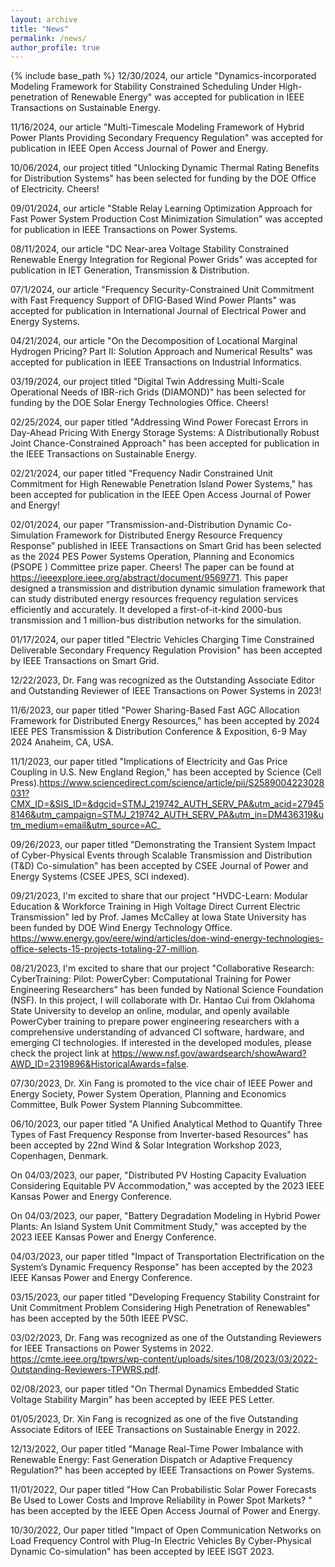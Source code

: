 ```yaml
---
layout: archive
title: "News"
permalink: /news/
author_profile: true
---
```


{% include base_path %}
12/30/2024, our article "Dynamics-incorporated Modeling Framework for Stability Constrained Scheduling Under High-penetration of Renewable Energy" was accepted for publication in IEEE Transactions on Sustainable Energy.

11/16/2024, our article "Multi-Timescale Modeling Framework of Hybrid Power Plants Providing Secondary Frequency Regulation" was accepted for publication in IEEE Open Access Journal of Power and Energy.


10/06/2024, our project titled "Unlocking Dynamic Thermal Rating Benefits for Distribution Systems" has been selected for funding by the DOE Office of Electricity. Cheers!

09/01/2024, our article "Stable Relay Learning Optimization Approach for Fast Power System Production Cost Minimization Simulation" was accepted for publication in IEEE Transactions on Power Systems.

08/11/2024, our article "DC Near-area Voltage Stability Constrained Renewable Energy Integration for Regional Power Grids" was accepted for publication in IET Generation, Transmission & Distribution. 

07/1/2024, our article "Frequency Security-Constrained Unit Commitment with Fast Frequency Support of DFIG-Based Wind Power Plants" was accepted for publication in International Journal of Electrical Power and Energy Systems. 

04/21/2024, our article "On the Decomposition of Locational Marginal Hydrogen Pricing? Part II: Solution Approach and Numerical Results" was accepted for publication in IEEE Transactions on Industrial Informatics. 

03/19/2024, our project titled "Digital Twin Addressing Multi-Scale Operational Needs of IBR-rich Grids (DIAMOND)" has been selected for funding by the DOE Solar Energy Technologies Office. Cheers!

02/25/2024, our paper titled "Addressing Wind Power Forecast Errors in Day-Ahead Pricing With Energy Storage Systems: A Distributionally Robust Joint Chance-Constrained Approach" has been accepted for publication in the IEEE Transactions on Sustainable Energy.

02/21/2024, our paper titled "Frequency Nadir Constrained Unit Commitment for High Renewable Penetration Island Power Systems," has been accepted for publication in the IEEE Open Access Journal of Power and Energy! 

02/01/2024, our paper “Transmission-and-Distribution Dynamic Co-Simulation Framework for Distributed Energy Resource Frequency Response” published in IEEE Transactions on Smart Grid has been selected as the 2024 PES Power Systems Operation, Planning and Economics (PSOPE ) Committee prize paper. Cheers! The paper can be found at https://ieeexplore.ieee.org/abstract/document/9569771. This paper designed a transmission and distribution dynamic simulation framework that can study distributed energy resources  frequency regulation services efficiently and accurately. It developed a first-of-it-kind 2000-bus transmission and 1 million-bus distribution networks for the simulation.

01/17/2024, our paper titled "Electric Vehicles Charging Time Constrained Deliverable Secondary Frequency Regulation Provision" has been accepted by IEEE Transactions on Smart Grid.

12/22/2023, Dr. Fang was recognized as the Outstanding Associate Editor and Outstanding Reviewer of IEEE Transactions on Power Systems in 2023!

11/6/2023, our paper titled "Power Sharing-Based Fast AGC Allocation Framework for Distributed Energy Resources," has been accepted by 2024 IEEE PES Transmission & Distribution Conference & Exposition, 6-9 May 2024 Anaheim, CA, USA.

11/1/2023, our paper titled "Implications of Electricity and Gas Price Coupling in U.S. New England Region," has been accepted by Science (Cell Press).https://www.sciencedirect.com/science/article/pii/S2589004223028031?CMX_ID=&SIS_ID=&dgcid=STMJ_219742_AUTH_SERV_PA&utm_acid=279458146&utm_campaign=STMJ_219742_AUTH_SERV_PA&utm_in=DM436319&utm_medium=email&utm_source=AC_  

09/26/2023, our paper titled "Demonstrating the Transient System Impact of Cyber-Physical Events through Scalable Transmission and Distribution (T&D) Co-simulation" has been accepted by CSEE Journal of Power and Energy Systems (CSEE JPES, SCI indexed).

09/21/2023, I'm excited to share that our project "HVDC-Learn: Modular Education & Workforce Training in High Voltage Direct Current Electric Transmission" led by Prof. James McCalley at Iowa State University has been funded by DOE Wind Energy Technology Office. https://www.energy.gov/eere/wind/articles/doe-wind-energy-technologies-office-selects-15-projects-totaling-27-million. 

08/21/2023, I'm excited to share that our project "Collaborative Research: CyberTraining: Pilot: PowerCyber: Computational Training for Power Engineering Researchers" has been funded by National Science Foundation (NSF). In this project, I will collaborate with Dr. Hantao Cui from Oklahoma State University to develop an online, modular, and openly available PowerCyber training to prepare power engineering researchers with a comprehensive understanding of advanced CI software, hardware, and emerging CI technologies. If interested in the developed modules, please check the project link at https://www.nsf.gov/awardsearch/showAward?AWD_ID=2319896&HistoricalAwards=false.

07/30/2023, Dr. Xin Fang is promoted to the vice chair of IEEE Power and Energy Society, Power System Operation, Planning and Economics Committee, Bulk Power System Planning Subcommittee. 

06/10/2023, our paper titled "A Unified Analytical Method to Quantify Three Types of Fast Frequency Response from Inverter-based Resources" has been accepted by 22nd Wind & Solar Integration Workshop 2023, Copenhagen, Denmark.

On 04/03/2023, our paper, "Distributed PV Hosting Capacity Evaluation Considering Equitable PV Accommodation," was accepted by the 2023 IEEE Kansas Power and Energy Conference.

On 04/03/2023, our paper, "Battery Degradation Modeling in Hybrid Power Plants: An Island System Unit Commitment Study," was accepted by the 2023 IEEE Kansas Power and Energy Conference.

04/03/2023, our paper titled "Impact of Transportation Electrification on the System’s Dynamic Frequency Response" has been accepted by the 2023 IEEE Kansas Power and Energy Conference.

03/15/2023, our paper titled "Developing Frequency Stability Constraint for Unit Commitment Problem Considering High Penetration of Renewables" has been accepted by the 50th IEEE PVSC.

03/02/2023, Dr. Fang was recognized as one of the Outstanding Reviewers for IEEE Transactions on Power Systems in 2022. https://cmte.ieee.org/tpwrs/wp-content/uploads/sites/108/2023/03/2022-Outstanding-Reviewers-TPWRS.pdf.

02/08/2023, our paper titled "On Thermal Dynamics Embedded Static Voltage Stability Margin" has been accepted by IEEE PES Letter.

01/05/2023,  Dr. Xin Fang is recognized as one of the five Outstanding Associate Editors of IEEE Transactions on Sustainable Energy in 2022. 

12/13/2022, Our paper titled "Manage Real-Time Power Imbalance with Renewable Energy: Fast Generation Dispatch or Adaptive Frequency Regulation?" has been accepted by IEEE Transactions on Power Systems.

11/01/2022, Our paper titled "How Can Probabilistic Solar Power Forecasts Be Used to Lower Costs and Improve Reliability in Power Spot Markets? " has been accepted by the IEEE Open Access Journal of Power and Energy.

10/30/2022, Our paper titled "Impact of Open Communication Networks on Load Frequency Control with Plug-In Electric Vehicles By Cyber-Physical Dynamic Co-simulation" has been accepted by IEEE ISGT 2023.

